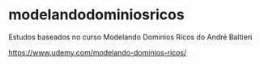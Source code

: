 # modelandodominiosricos
Estudos baseados no curso Modelando Dominios Ricos do André Baltieri

https://www.udemy.com/modelando-dominios-ricos/
